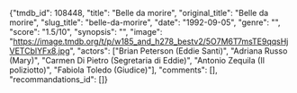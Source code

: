 {"tmdb_id": 108448, "title": "Belle da morire", "original_title": "Belle da morire", "slug_title": "belle-da-morire", "date": "1992-09-05", "genre": "", "score": "1.5/10", "synopsis": "", "image": "https://image.tmdb.org/t/p/w185_and_h278_bestv2/5O7M6T7msTE9qqsHjVETCblYFx8.jpg", "actors": ["Brian Peterson (Eddie Santi)", "Adriana Russo (Mary)", "Carmen Di Pietro (Segretaria di Eddie)", "Antonio Zequila (Il poliziotto)", "Fabiola Toledo (Giudice)"], "comments": [], "recommandations_id": []}